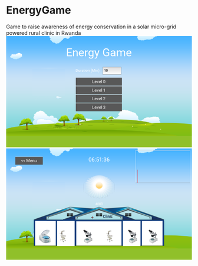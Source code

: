 # EnergyGame

Game to raise awareness of energy conservation in a solar micro-grid powered rural clinic in Rwanda 
![alt tag](images/game1.png)
![alt tag](images/game2.png)
